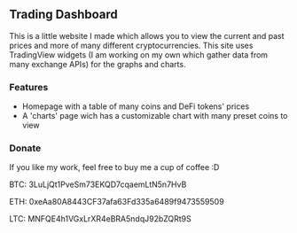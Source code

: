 ## Trading Dashboard

This is a little website I made which allows you to view the current and past prices and more of many different cryptocurrencies. This site uses TradingView widgets (I am working on my own which gather data from many exchange APIs) for the graphs and charts.

### Features
- Homepage with a table of many coins and DeFi tokens' prices
- A 'charts' page wich has a customizable chart with many preset coins to view

### Donate
If you like my work, feel free to buy me a cup of coffee :D

BTC: 3LuLjQt1PveSm73EKQD7cqaemLtN5n7HvB

ETH: 0xeAa80A8443CF37afa63Fd335a6489f9473559509

LTC: MNFQE4h1VGxLrXR4eBRA5ndqJ92bZQRt9S